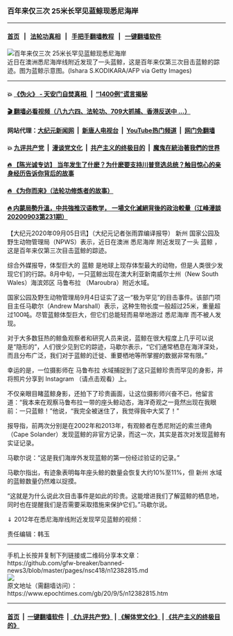 ### 百年来仅三次 25米长罕见蓝鲸现悉尼海岸
------------------------

#### [首页](https://github.com/gfw-breaker/banned-news3/blob/master/README.md) &nbsp;&nbsp;|&nbsp;&nbsp; [法轮功真相](https://github.com/begood0513/basic/blob/master/README.md)  &nbsp;&nbsp;|&nbsp;&nbsp; [手把手翻墙教程](https://github.com/gfw-breaker/guides/wiki)  &nbsp;&nbsp;|&nbsp;&nbsp; [一键翻墙软件](https://github.com/gfw-breaker/nogfw/blob/master/README.md)  



<div><img alt="百年来仅三次 25米长罕见蓝鲸现悉尼海岸" class="attachment-djy_600_400 size-djy_600_400 wp-post-image" src="https://i.epochtimes.com/assets/uploads/2020/09/GettyImages-137468203-600x400.jpg"/>
<div class="caption">
 近日在澳洲悉尼海岸线附近发现了一头蓝鲸，这是百年来仅第三次目击蓝鲸的踪迹。图为蓝鲸示意图。(Ishara S.KODIKARA/AFP via Getty Images)
</div></div><hr/>

#### 💥 [《伪火》 - 天安门自焚真相 ](http://141.164.51.119:10000/videos/blog/weihuo.html)&nbsp; |&nbsp; [“1400例”谎言揭秘  ](http://141.164.51.119:10000/videos/blog/jiexi1400.html)

#### [ 🎬  翻墙必看视频（八九六四、法轮功、709大抓捕、香港反送中 ...）](https://github.com/gfw-breaker/links/blob/master/banned.md)

#### 网站代理：[大纪元新闻网](http://167.172.10.89:10080/gb/) &nbsp;|&nbsp; [新唐人电视台](http://167.172.10.89:8808/gb/)  &nbsp;|&nbsp; [YouTube热门频道](http://158.247.203.241/youtube.html) &nbsp;|&nbsp; [网门免翻墙](http://158.247.203.241:11000/show.aspx?name=ogHome)

#### 💥 [九评共产党](http://141.164.51.119:10000/videos/res/jiuping/)&nbsp; |&nbsp; [漫谈党文化](http://141.164.51.119:10000/videos/res/mtdwh/)&nbsp; |&nbsp; [共产主义的终极目的](http://141.164.51.119:10000/videos/res/zjmd/)&nbsp; |&nbsp; [魔鬼在統治著我們的世界](http://141.164.51.119:10000/videos/res/TheSpecter/)  

#### [ 🔥  【陈光诚专访】 当年发生了什麽？为什麽要支持川普竞选总统？触目惊心的亲身经历告诉你背后的故事](http://141.164.51.119:10000/videos/news/cgc02.html)

#### [ 🔥  《为你而来》（法轮功修炼者的故事）](http://141.164.51.119:10000/videos/news/ComingForYou.html)

#### [ 🔥  内蒙局勢升溫，中共強推汉语教学， 一場文化滅絕背後的政治較量（江峰漫談20200903第231期）](http://141.164.51.119:10000/videos/news/jf03.html)

<div><p>
 【大纪元2020年09月05日讯】（大纪元记者张雨霏编译报导）
 <ok href="https://www.epochtimes.com/gb/tag/%E6%96%B0%E5%B7%9E.html">
  新州
 </ok>
 国家公园及野生动物管理局（NPWS）表示，近日在澳洲
 <ok href="https://www.epochtimes.com/gb/tag/%E6%82%89%E5%B0%BC%E6%B5%B7%E5%B2%B8.html">
  悉尼海岸
 </ok>
 附近发现了一头
 <ok href="https://www.epochtimes.com/gb/tag/%E8%93%9D%E9%B2%B8.html">
  蓝鲸
 </ok>
 ，这是百年来仅第三次目击蓝鲸的踪迹。
</p>
<p>
 综合外媒报导，体型巨大的
 <ok href="https://www.epochtimes.com/gb/tag/%E8%93%9D%E9%B2%B8.html">
  蓝鲸
 </ok>
 是地球上现存体型最大的动物，但是人类很少发现它们的行踪。8月中旬，一只蓝鲸出现在澳大利亚新南威尔士州（New South Wales）海滨郊区
 <ok href="https://www.epochtimes.com/gb/tag/%E9%A9%AC%E9%B2%81%E5%B8%83%E6%8B%89.html">
  马鲁布拉
 </ok>
 （Maroubra）附近水域。
</p>
<p>
 国家公园及野生动物管理局9月4日证实了这一“极为罕见”的目击事件。该部门项目主任马歇尔（Andrew Marshall）表示，这种生物长度一般超过25米，重量超过100吨。尽管蓝鲸体型巨大，但它们总能轻而易举地游过
 <ok href="https://www.epochtimes.com/gb/tag/%E6%82%89%E5%B0%BC%E6%B5%B7%E5%B2%B8.html">
  悉尼海岸
 </ok>
 而不被人发现。
</p>
<p>
 对于大多数狂热的鲸鱼观察者和研究人员来说，蓝鲸在很大程度上几乎可以说是“隐形的”，人们很少见到它的踪迹，马歇尔表示，“它们通常栖息在海洋深处，而且分布广泛，我们对于蓝鲸的迁徙、重要栖地等所掌握的数据非常有限。”
</p>
<p>
 幸运的是，一位摄影师在
 <ok href="https://www.epochtimes.com/gb/tag/%E9%A9%AC%E9%B2%81%E5%B8%83%E6%8B%89.html">
  马鲁布拉
 </ok>
 水域捕捉到了这只蓝鲸珍贵而罕见的身影，并将照片分享到
 <ok href="https://www.instagram.com/p/CEBUlBsjGc3/">
  Instagram
 </ok>
 （请点击观看）上。
</p>
<p>
 不仅亲眼目睹蓝鲸身影，还拍下了珍贵画面，让这位摄影师兴奋不已，他留言道：“我本来在观察马鲁布拉一带的座头鲸动态，海洋奇观之一竟然出现在我眼前：一只蓝鲸！”他说，“我完全被迷住了，我觉得我中大奖了！”
</p>
<p>
 报导指，前两次分别是在2002年和2013年，有观鲸者在悉尼附近的索兰德角（Cape Solander）发现蓝鲸的非官方记录，而这一次，其实是首次对发现蓝鲸有实证记录。
</p>
<p>
 马歇尔说：“这是我们海岸外发现蓝鲸的第一份经过验证的记录。”
</p>
<p>
 马歇尔指出，有迹象表明每年座头鲸的数量会恢复大约10%至11%，但
 <ok href="https://www.epochtimes.com/gb/tag/%E6%96%B0%E5%B7%9E.html">
  新州
 </ok>
 水域的蓝鲸数量仍然难以捉摸。
</p>
<p>
 “这就是为什么说此次目击事件是如此的珍贵。这能增进我们了解蓝鲸的栖息地，同时也在提醒我们是否需要采取措施来保护它们。”马歇尔说。
</p>
<p>
 ⇓ 2012年在悉尼海岸线附近发现罕见蓝鲸的视频：
</p>
<p>
</p>
<p>
 责任编辑：韩玉
</p>
</div>
<hr/>
手机上长按并复制下列链接或二维码分享本文章：<br/>
https://github.com/gfw-breaker/banned-news3/blob/master/pages/nsc418/n12382815.md <br/>
<a href='https://github.com/gfw-breaker/banned-news3/blob/master/pages/nsc418/n12382815.md'><img src='https://github.com/gfw-breaker/banned-news3/blob/master/pages/nsc418/n12382815.md.png'/></a> <br/>
原文地址（需翻墙访问）：https://www.epochtimes.com/gb/20/9/5/n12382815.htm


------------------------
#### [首页](https://github.com/gfw-breaker/banned-news3/blob/master/README.md) &nbsp;|&nbsp; [一键翻墙软件](https://github.com/gfw-breaker/nogfw/blob/master/README.md) &nbsp;| [《九评共产党》](https://github.com/gfw-breaker/9ping.md/blob/master/README.md#九评之一评共产党是什么) | [《解体党文化》](https://github.com/gfw-breaker/jtdwh.md/blob/master/README.md) | [《共产主义的终极目的》](https://github.com/gfw-breaker/gczydzjmd.md/blob/master/README.md)


<img src='http://gfw-breaker.win/banned-news3/pages/nsc418/n12382815.md' width='0px' height='0px'/>
